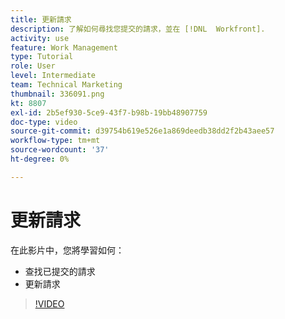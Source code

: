 ```yaml
---
title: 更新請求
description: 了解如何尋找您提交的請求，並在 [!DNL  Workfront].
activity: use
feature: Work Management
type: Tutorial
role: User
level: Intermediate
team: Technical Marketing
thumbnail: 336091.png
kt: 8807
exl-id: 2b5ef930-5ce9-43f7-b98b-19bb48907759
doc-type: video
source-git-commit: d39754b619e526e1a869deedb38dd2f2b43aee57
workflow-type: tm+mt
source-wordcount: '37'
ht-degree: 0%

---
```


# 更新請求

在此影片中，您將學習如何：

* 查找已提交的請求
* 更新請求

>[!VIDEO](https://video.tv.adobe.com/v/336091/?quality=12)
